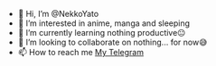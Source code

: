 - 👋 Hi, I’m @NekkoYato
- 👀 I’m interested in anime, manga and sleeping
- 🌱 I’m currently learning nothing productive😐
- 💞️ I’m looking to collaborate on nothing... for now😅
- 📫 How to reach me [My Telegram](https://telegram.dog/NvmDed)

<!---
NekkoYato/NekkoYato is a ✨ special ✨ repository because its `README.md` (this file) appears on your GitHub profile.
You can click the Preview link to take a look at your changes.
--->
